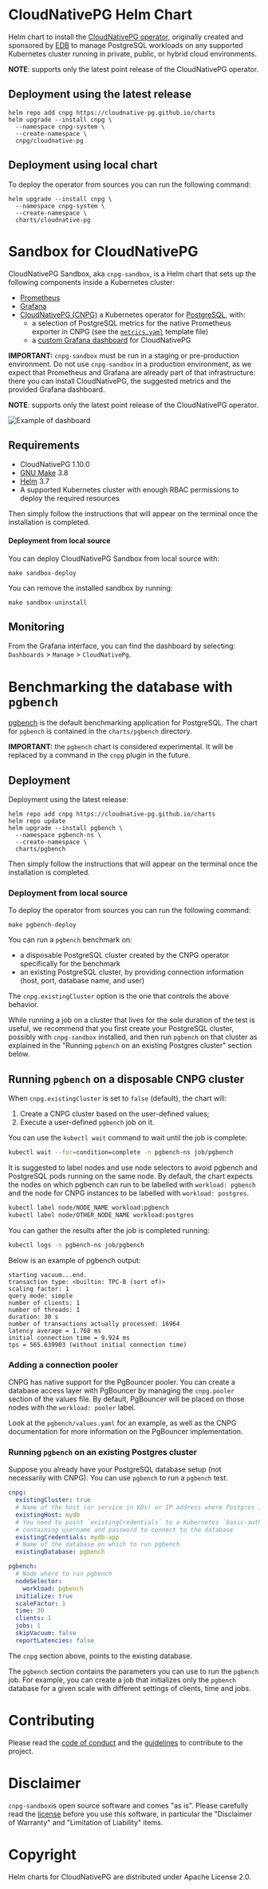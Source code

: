 # CloudNativePG Helm Chart

Helm chart to install the
[CloudNativePG operator](https://cloudnative-pg.io), originally created and sponsored by
[EDB](https://www.enterprisedb.com/) to manage PostgreSQL workloads on any supported Kubernetes cluster
running in private, public, or hybrid cloud environments.

**NOTE**: supports only the latest point release of the CloudNativePG operator.

## Deployment using the latest release

```console
helm repo add cnpg https://cloudnative-pg.github.io/charts
helm upgrade --install cnpg \
  --namespace cnpg-system \
  --create-namespace \
  cnpg/cloudnative-pg
```

## Deployment using local chart

To deploy the operator from sources you can run the following command:

```console
helm upgrade --install cnpg \
  --namespace cnpg-system \
  --create-namespace \
  charts/cloudnative-pg
```

# Sandbox for CloudNativePG

CloudNativePG Sandbox, aka `cnpg-sandbox`, is a Helm chart that
sets up the following components inside a Kubernetes cluster:

- [Prometheus](https://prometheus.io/)
- [Grafana](https://github.com/grafana/grafana)
- [CloudNativePG (CNPG)](https://cloudnative-pg.io) a Kubernetes operator for [PostgreSQL](https://www.postgresql.org/), with:
    - a selection of PostgreSQL metrics for the native Prometheus exporter in CNPG (see the [`metrics.yaml`](charts/cnpg-sandbox/templates/metrics.yaml) template file)
    - a [custom Grafana dashboard](charts/cnpg-sandbox/dashboard.json) for CloudNativePG

**IMPORTANT:** `cnpg-sandbox` must be run in a staging or pre-production
environment. Do not use `cnpg-sandbox` in a production environment, as we
expect that Prometheus and Grafana are already part of that infrastructure:
there you can install CloudNativePG, the suggested metrics and the
provided Grafana dashboard.

**NOTE**: supports only the latest point release of the CloudNativePG operator.

![Example of dashboard](dashboard.png)

## Requirements

- CloudNativePG 1.10.0
- [GNU Make](https://www.gnu.org/software/make/) 3.8
- [Helm](https://helm.sh/) 3.7
- A supported Kubernetes cluster with enough RBAC permissions to deploy the required resources


Then simply follow the instructions that will appear on the terminal once the
installation is completed.

#### Deployment from local source

You can deploy CloudNativePG Sandbox from local source with:

```console
make sandbox-deploy
```

You can remove the installed sandbox by running:

```console
make sandbox-uninstall
```

## Monitoring

From the Grafana interface, you can find the dashboard by selecting: `Dashboards` > `Manage` > `CloudNativePg`.

# Benchmarking the database with `pgbench`

[pgbench](https://www.postgresql.org/docs/current/pgbench.html) is the default
benchmarking application for PostgreSQL. The chart for `pgbench` is contained
in the `charts/pgbench` directory.

**IMPORTANT:** the `pgbench` chart is considered experimental. It will be replaced
by a command in the `cnpg` plugin in the future.


## Deployment

Deployment using the latest release:

```console
helm repo add cnpg https://cloudnative-pg.github.io/charts
helm repo update
helm upgrade --install pgbench \
  --namespace pgbench-ns \
  --create-namespace \
  charts/pgbench
```

Then simply follow the instructions that will appear on the terminal once the
installation is completed.

### Deployment from local source

To deploy the operator from sources you can run the following command:

```console
make pgbench-deploy
```

You can run a `pgbench` benchmark on:

- a disposable PostgreSQL cluster created by the CNPG operator specifically for
  the benchmark
- an existing PostgreSQL cluster, by providing connection information (host,
  port, database name, and user)

The `cnpg.existingCluster` option is the one that controls the above behavior.

While running a job on a cluster that lives for the sole duration of the test
is useful, we recommend that you first create your PostgreSQL cluster, possibly
with `cnpg-sandbox` installed, and then run `pgbench` on that cluster as explained
in the "Running `pgbench` on an existing Postgres cluster" section below.

## Running `pgbench` on a disposable CNPG cluster

When `cnpg.existingCluster` is set to `false` (default), the chart will:

1. Create a CNPG cluster based on the user-defined values;
1. Execute a user-defined `pgbench` job on it.

You can use the `kubectl wait` command to wait until the job is complete:

``` sh
kubectl wait --for=condition=complete -n pgbench-ns job/pgbench
```

It is suggested to label nodes and use node selectors to avoid pgbench and
PostgreSQL pods running on the same node. By default, the chart expects
the nodes on which pgbench can run to be labelled with `workload: pgbench`
and the node for CNPG instances to be labelled with `workload: postgres`.

``` sh
kubectl label node/NODE_NAME workload:pgbench
kubectl label node/OTHER_NODE_NAME workload:postgres
```

You can gather the results after the job is completed running:

``` sh
kubectl logs -n pgbench-ns job/pgbench
```

Below is an example of pgbench output:

```console
starting vacuum...end.
transaction type: <builtin: TPC-B (sort of)>
scaling factor: 1
query mode: simple
number of clients: 1
number of threads: 1
duration: 30 s
number of transactions actually processed: 16964
latency average = 1.768 ms
initial connection time = 9.924 ms
tps = 565.639903 (without initial connection time)
```

### Adding a connection pooler

CNPG has native support for the PgBouncer pooler. You can create a database
access layer with PgBouncer by managing the `cnpg.pooler` section of the values
file. By default, PgBouncer will be placed on those nodes with the `workload:
pooler` label.

Look at the `pgbench/values.yaml` for an example, as well as the CNPG
documentation for more information on the PgBouncer implementation.

### Running `pgbench` on an existing Postgres cluster

Suppose you already have your PostgreSQL database setup (not necessarily with CNPG).
You can use `pgbench` to run a `pgbench` test.


``` yaml
cnpg:
  existingCluster: true
  # Name of the host (or service in K8s) or IP address where Postgres is running
  existingHost: mydb
  # You need to point `existingCredentials` to a Kubernetes `basic-auth`secret
  # containing username and password to connect to the database
  existingCredentials: mydb-app
  # Name of the database on which to run pgbench
  existingDatabase: pgbench

pgbench:
  # Node where to run pgbench
  nodeSelector:
    workload: pgbench
  initialize: true
  scaleFactor: 1
  time: 30
  clients: 1
  jobs: 1
  skipVacuum: false
  reportLatencies: false
```

The `cnpg` section above, points to the existing database.

The `pgbench` section contains the parameters you can use to run the `pgbench` job.
For example, you can create a job that initializes only the `pgbench` database
for a given scale with different settings of clients, time and jobs.

# Contributing

Please read the [code of conduct](CODE-OF-CONDUCT.md) and the
[guidelines](CONTRIBUTING.md) to contribute to the project.

# Disclaimer

`cnpg-sandbox`is open source software and comes "as is". Please carefully
read the [license](LICENSE) before you use this software, in particular
the "Disclaimer of Warranty" and "Limitation of Liability" items.

# Copyright

Helm charts for CloudNativePG are distributed under Apache License 2.0.
